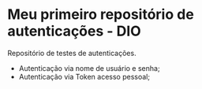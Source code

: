 # Meu primeiro repositório de autenticações - DIO
Repositório de testes de autenticações.

- Autenticação via nome de usuário e senha;
- Autenticação via Token acesso pessoal;
